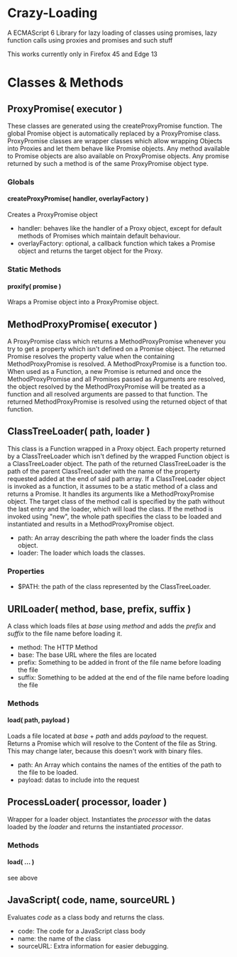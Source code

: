 # Crazy-Loading
A ECMAScript 6 Library for lazy loading of classes using promises, lazy function calls using proxies and promises and such stuff

This works currently only in Firefox 45 and Edge 13

# Classes & Methods

## ProxyPromise( executor )
These classes are generated using the createProxyPromise function. The global Promise object is automatically replaced
by a ProxyPromise class. ProxyPromise classes are wrapper classes which allow wrapping Objects into Proxies and let them
behave like Promise objects. Any method available to Promise objects are also available on ProxyPromise objects. Any promise returned by such a method is of the same ProxyPromise object type.

### Globals

#### createProxyPromise( handler, overlayFactory )
Creates a ProxyPromise object
* handler: behaves like the handler of a Proxy object, except for default methods of Promises which maintain default behaviour.
* overlayFactory: optional, a callback function which takes a Promise object and returns the target object for the Proxy.

### Static Methods

#### proxify( promise )
Wraps a Promise object into a ProxyPromise object.


## MethodProxyPromise( executor )
A ProxyPromise class which returns a MethodProxyPromise whenever you try to get a property which isn't defined on a Promise object. The returned Promise resolves the property value when the containing MethodProxyPromise is resolved. A MethodProxyPromise is a function too. When used as a Function, a new Promise is returned and once the MethodProxyPromise and all Promises passed as Arguments are resolved, the object resolved by the MethodProxyPromise will be treated as a function and all resolved arguments are passed to that function. The returned MethodProxyPromise is resolved using the returned object of that function.

## ClassTreeLoader( path, loader )
This class is a Function wrapped in a Proxy object. Each property returned by a ClassTreeLoader which isn't defined by the wrapped Function object is a ClassTreeLoader object. The path of the returned ClassTreeLoader is the path of the parent ClassTreeLoader with the name of the property requested added at the end of said path array. If a ClassTreeLoader object is invoked as a function, it assumes to be a static method of a class and returns a Promise. It handles its arguments like a MethodProxyPromise object. The target class of the method call is specified by the path without the last entry and the loader, which will load the class. If the method is invoked using "new", the whole path specifies the class to be loaded and instantiated and results in a MethodProxyPromise object.

* path: An array describing the path where the loader finds the class object.
* loader: The loader which loads the classes.

### Properties
* $PATH: the path of the class represented by the ClassTreeLoader.


## URILoader( method, base, prefix, suffix )
A class which loads files at _base_ using _method_ and adds the _prefix_ and _suffix_ to the file name before loading it.

* method: The HTTP Method
* base: The base URL where the files are located
* prefix: Something to be added in front of the file name before loading the file
* suffix: Something to be added at the end of the file name before loading the file

### Methods

#### load( path, payload )
Loads a file located at _base_ + _path_ and adds _payload_ to the request. Returns a Promise which will resolve to the Content of the file as String. This may change later, because this doesn't work with binary files.
* path: An Array which contains the names of the entities of the path to the file to be loaded.
* payload: datas to include into the request 

## ProcessLoader( processor, loader )
Wrapper for a loader object. Instantiates the _processor_ with the datas loaded by the _loader_ and returns the instantiated _processor_.

### Methods
#### load( ... )
see above


## JavaScript( code, name, sourceURL )
Evaluates _code_ as a class body and returns the class.
* code: The code for a JavaScript class body
* name: the name of the class
* sourceURL: Extra information for easier debugging.

